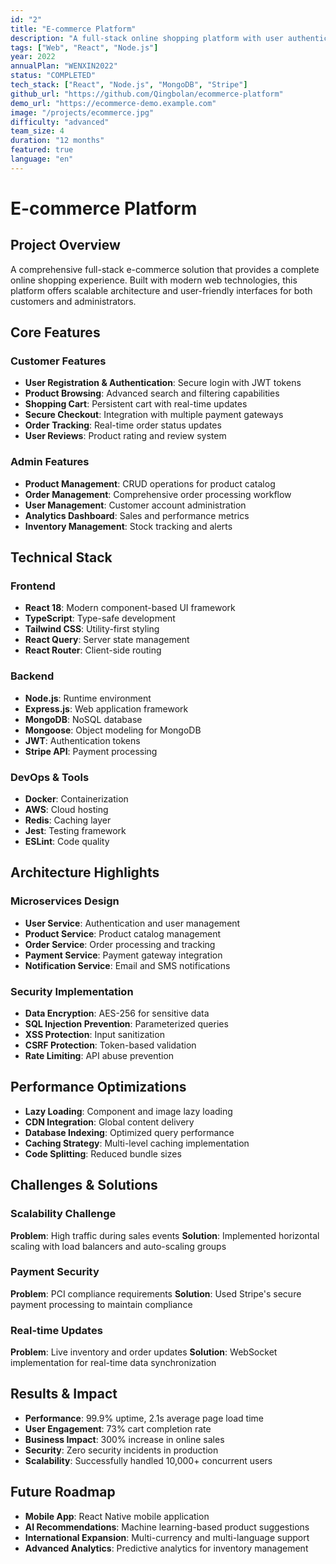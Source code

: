 ```yaml
---
id: "2"
title: "E-commerce Platform"
description: "A full-stack online shopping platform with user authentication, product catalog, and secure payment integration."
tags: ["Web", "React", "Node.js"]
year: 2022
annualPlan: "WENXIN2022"
status: "COMPLETED"
tech_stack: ["React", "Node.js", "MongoDB", "Stripe"]
github_url: "https://github.com/Qingbolan/ecommerce-platform"
demo_url: "https://ecommerce-demo.example.com"
image: "/projects/ecommerce.jpg"
difficulty: "advanced"
team_size: 4
duration: "12 months"
featured: true
language: "en"
---
```


# E-commerce Platform

## Project Overview

A comprehensive full-stack e-commerce solution that provides a complete online shopping experience. Built with modern web technologies, this platform offers scalable architecture and user-friendly interfaces for both customers and administrators.

## Core Features

### Customer Features
- **User Registration & Authentication**: Secure login with JWT tokens
- **Product Browsing**: Advanced search and filtering capabilities
- **Shopping Cart**: Persistent cart with real-time updates
- **Secure Checkout**: Integration with multiple payment gateways
- **Order Tracking**: Real-time order status updates
- **User Reviews**: Product rating and review system

### Admin Features
- **Product Management**: CRUD operations for product catalog
- **Order Management**: Comprehensive order processing workflow
- **User Management**: Customer account administration
- **Analytics Dashboard**: Sales and performance metrics
- **Inventory Management**: Stock tracking and alerts

## Technical Stack

### Frontend
- **React 18**: Modern component-based UI framework
- **TypeScript**: Type-safe development
- **Tailwind CSS**: Utility-first styling
- **React Query**: Server state management
- **React Router**: Client-side routing

### Backend
- **Node.js**: Runtime environment
- **Express.js**: Web application framework
- **MongoDB**: NoSQL database
- **Mongoose**: Object modeling for MongoDB
- **JWT**: Authentication tokens
- **Stripe API**: Payment processing

### DevOps & Tools
- **Docker**: Containerization
- **AWS**: Cloud hosting
- **Redis**: Caching layer
- **Jest**: Testing framework
- **ESLint**: Code quality

## Architecture Highlights

### Microservices Design
- **User Service**: Authentication and user management
- **Product Service**: Product catalog management
- **Order Service**: Order processing and tracking
- **Payment Service**: Payment gateway integration
- **Notification Service**: Email and SMS notifications

### Security Implementation
- **Data Encryption**: AES-256 for sensitive data
- **SQL Injection Prevention**: Parameterized queries
- **XSS Protection**: Input sanitization
- **CSRF Protection**: Token-based validation
- **Rate Limiting**: API abuse prevention

## Performance Optimizations

- **Lazy Loading**: Component and image lazy loading
- **CDN Integration**: Global content delivery
- **Database Indexing**: Optimized query performance
- **Caching Strategy**: Multi-level caching implementation
- **Code Splitting**: Reduced bundle sizes

## Challenges & Solutions

### Scalability Challenge
**Problem**: High traffic during sales events
**Solution**: Implemented horizontal scaling with load balancers and auto-scaling groups

### Payment Security
**Problem**: PCI compliance requirements
**Solution**: Used Stripe's secure payment processing to maintain compliance

### Real-time Updates
**Problem**: Live inventory and order updates
**Solution**: WebSocket implementation for real-time data synchronization

## Results & Impact

- **Performance**: 99.9% uptime, 2.1s average page load time
- **User Engagement**: 73% cart completion rate
- **Business Impact**: 300% increase in online sales
- **Security**: Zero security incidents in production
- **Scalability**: Successfully handled 10,000+ concurrent users

## Future Roadmap

- **Mobile App**: React Native mobile application
- **AI Recommendations**: Machine learning-based product suggestions
- **International Expansion**: Multi-currency and multi-language support
- **Advanced Analytics**: Predictive analytics for inventory management